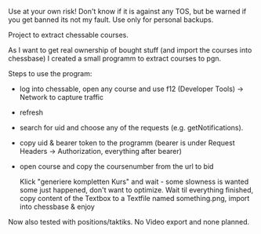 Use at your own risk!
Don't know if it is against any TOS, but be warned if you get banned its not my fault. Use only for personal backups.

Project to extract chessable courses.

As I want to get real ownership of bought stuff (and import the courses into chessbase) I created a small programm to extract courses to pgn.

Steps to use the program:
* log into chessable, open any course and use f12 (Developer Tools) -> Network to capture traffic
* refresh
* search for uid and choose any of the requests (e.g. getNotifications).
* copy uid & bearer token to the programm (bearer is under Request Headers -> Authorization, everything after bearer)
* open course and copy the coursenumber from the url to bid

  Klick "generiere kompletten Kurs" and wait - some slowness is wanted some just happened, don't want to optimize.
  Wait til everything finished, copy content of the Textbox to a Textfile named something.png, import into chessbase & enjoy

Now also tested with positions/taktiks.
No Video export and none planned.
